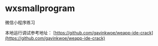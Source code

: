 # wxsmallprogram
微信小程序练习

本地运行调试参考地址： [https://github.com/gavinkwoe/weapp-ide-crack](https://github.com/gavinkwoe/weapp-ide-crack)
